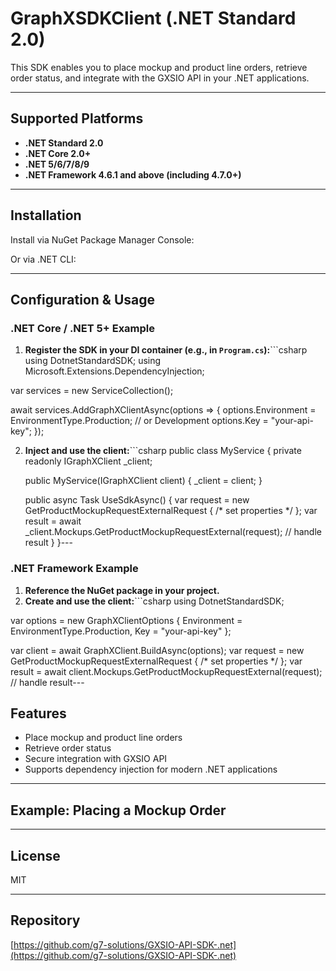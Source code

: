 # GraphXSDKClient (.NET Standard 2.0)

This SDK enables you to place mockup and product line orders, retrieve order status, and integrate with the GXSIO API in your .NET applications.

---

## Supported Platforms

- **.NET Standard 2.0**
- **.NET Core 2.0+**
- **.NET 5/6/7/8/9**
- **.NET Framework 4.6.1 and above (including 4.7.0+)**

---

## Installation

Install via NuGet Package Manager Console:

Or via .NET CLI:

---

## Configuration & Usage

### .NET Core / .NET 5+ Example

1. **Register the SDK in your DI container (e.g., in `Program.cs`):**```csharp
using DotnetStandardSDK;
using Microsoft.Extensions.DependencyInjection;

var services = new ServiceCollection();

await services.AddGraphXClientAsync(options =>
{
    options.Environment = EnvironmentType.Production; // or Development
        options.Key = "your-api-key";
    });
    
2. **Inject and use the client:**```csharp
public class MyService
{
    private readonly IGraphXClient _client;

    public MyService(IGraphXClient client)
    {
        _client = client;
    }

    public async Task UseSdkAsync()
    {
        var request = new GetProductMockupRequestExternalRequest { /* set properties */ };
        var result = await _client.Mockups.GetProductMockupRequestExternal(request);
        // handle result
    }
}---

### .NET Framework Example

1. **Reference the NuGet package in your project.**
2. **Create and use the client:**```csharp
using DotnetStandardSDK;

var options = new GraphXClientOptions
{
    Environment = EnvironmentType.Production,
    Key = "your-api-key"
};

var client = await GraphXClient.BuildAsync(options);
var request = new GetProductMockupRequestExternalRequest { /* set properties */ };
var result = await client.Mockups.GetProductMockupRequestExternal(request);
// handle result---

## Features

- Place mockup and product line orders
- Retrieve order status
- Secure integration with GXSIO API
- Supports dependency injection for modern .NET applications

---

## Example: Placing a Mockup Order

---

## License

MIT

---

## Repository

[https://github.com/g7-solutions/GXSIO-API-SDK-.net](https://github.com/g7-solutions/GXSIO-API-SDK-.net)



